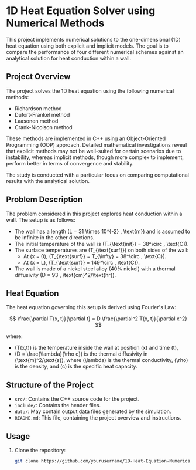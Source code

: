 # 1D Heat Equation Solver using Numerical Methods

This project implements numerical solutions to the one-dimensional (1D) heat equation using both explicit and implicit models. The goal is to compare the performance of four different numerical schemes against an analytical solution for heat conduction within a wall.

## Project Overview

The project solves the 1D heat equation using the following numerical methods:

- Richardson method
- Dufort-Frankel method
- Laasonen method
- Crank-Nicolson method

These methods are implemented in C++ using an Object-Oriented Programming (OOP) approach. Detailed mathematical investigations reveal that explicit methods may not be well-suited for certain scenarios due to instability, whereas implicit methods, though more complex to implement, perform better in terms of convergence and stability.

The study is conducted with a particular focus on comparing computational results with the analytical solution.

<script type="text/javascript" async
  src="https://cdn.jsdelivr.net/npm/mathjax@3/es5/tex-mml-chtml.js">
</script>

## Problem Description

The problem considered in this project explores heat conduction within a wall. The setup is as follows:

- The wall has a length \(L = 31 \times 10^{-2} \, \text{m}\) and is assumed to be infinite in the other directions.
- The initial temperature of the wall is \(T_{\text{init}} = 38^\circ \, \text{C}\).
- The surface temperatures are \(T_{\text{surf}}\) on both sides of the wall:
  - At \(x = 0\), \(T_{\text{surf}} = T_{\infty} = 38^\circ \, \text{C}\).
  - At \(x = L\), \(T_{\text{surf}} = 149^\circ \, \text{C}\).
- The wall is made of a nickel steel alloy (40% nickel) with a thermal diffusivity \(D = 93 \, \text{cm}^2/\text{hr}\).

## Heat Equation

The heat equation governing this setup is derived using Fourier's Law:

$$
\frac{\partial T(x, t)}{\partial t} = D \frac{\partial^2 T(x, t)}{\partial x^2}
$$

where:
- \(T(x,t)\) is the temperature inside the wall at position \(x\) and time \(t\),
- \(D = \frac{\lambda}{\rho c}\) is the thermal diffusivity in \(\text{m}^2/\text{s}\), where \(\lambda\) is the thermal conductivity, \(\rho\) is the density, and \(c\) is the specific heat capacity.

## Structure of the Project

- `src/`: Contains the C++ source code for the project.
- `include/`: Contains the header files.
- `data/`: May contain output data files generated by the simulation.
- `README.md`: This file, containing the project overview and instructions.

## Usage

1. Clone the repository:
   ```bash
   git clone https://github.com/yourusername/1D-Heat-Equation-Numerical-Methods.git
